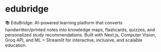# edubridge
📚 EduBridge: AI-powered learning platform that converts handwritten/printed notes into knowledge maps, flashcards, quizzes, and personalized study recommendations. Built with Next.js, Computer Vision, Groq API, and ML + Streamlit for interactive, inclusive, and scalable education.
